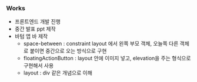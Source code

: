 ### Works
- 프론트엔드 개발 진행
- 중간 발표 ppt 제작
- 바텀 앱 바 제작 
	- space-between : constraint layout 에서 왼쪽 부모 객체, 오늘쪽 다른 객체로 붙이면 중간으로 오는 방식으로 구현
	- floatingActionButton : layout 안에 이미지 넣고, elevation을 주는 형식으로 구현해서 사용
	- layout : div 같은 개념으로 이해